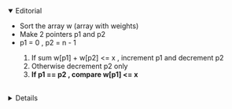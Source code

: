 <details open>
	<summary>Editorial</summary>
	<ul>
		<li>Sort the array w (array with weights)</li>
		<li>Make 2 pointers p1 and p2</li>
		<li>p1 = 0 , p2 = n - 1</li>
		<ol>	
			<li>If sum w[p1] + w[p2] <= x , increment p1 and decrement p2</li>
			<li>Otherwise decrement p2 only</li>
			<li><strong>If p1 == p2 , compare w[p1] <= x</strong></li>
		</ol>
	</ul>
</details>
<br>
<details>
	
		/*    Author : Prakhar Rai    */
		#include<bits/stdc++.h>
		#define ll long long
		#define ld long double
		#define LB(x,num) lower_bound(x.begin(),x.end(),num) - x.begin()
		#define UB(x,num) upper_bound(x.begin(),x.end(),num) - x.begin()
		#define BS(x,num) binary_search(x.begin(),x.end(),num)
		#define pb push_back
		#define mp make_pair
		#define fs first
		#define sc second
		#define vci vector<int>
		#define vcll vector<ll>
		#define vcd vector<long double>
		#define line(x) sort(x.begin(),x.end())
		#define all(x) x.begin(),x.end()
		#define newl "\n"
		#define vc vector
		#define loop(i,a,b) for(int i = a; i < b; i++)
		#define lol(i,a,b) for(ll i = a; i < b; i++)
		#define lod(i,a,b) for(ld i = 0; i < b; i++)
		#define mod 1000000007
		#define read(v,n) lol(i,0,n) {ll x; cin >> x; v.pb(x);}
		#define run(a,x) for(auto x : a)
		#define yes "YES"
		#define no "NO"
		ll cnt;
		using namespace std;
		// ll dp[10000000];
		// memset(dp, -1, sizeof(dp));
		 
		void solve() {
			ll n , x;
			cin >> n >> x;
			vcll w(n);
		 
			lol(i, 0, n) {
				cin >> w[i];
			}
		 
			sort(all(w));
		 
			ll p1 , p2;
			p1 = 0 , p2 = n - 1;
			cnt = 0;
		 
			while (p1 <= p2) {
				if (w[p1] + w[p2] <= x) {
					p1++;
					p2--;
					cnt++;
					continue;
				}
		 
				if (p1 == p2) {
					if (w[p1] <= x) {
						cnt++;
						break;
					}
				}
		 
				p2--;
				cnt++;
			}
		 
			cout << cnt;
		 
		 
		}
		 
		// FILE WITH TEST CASE
		 
		void init() {
		#ifndef ONLINE_JUDGE
			freopen("input.txt", "r", stdin);
			freopen("output.txt", "w", stdout);
		#endif
		}
		 
		int main() {
			init();
			ios_base::sync_with_stdio(false); cin.tie(0);
			solve();
		}
		/* This is my journey and i shall endure the work to reach the top .*/

</details>